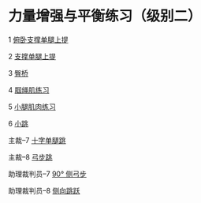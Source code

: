 # 力量增强与平衡练习（级别二）

1 [俯卧支撑单腿上提](./bench.md)

2 [支撑单腿上提](./sidebench.md)

3 [臀桥](./bridge.md)

4 [腘绳肌练习](./hamstrings.md)

5 [小腿肌肉练习](./calf.md)

6 [小跳](./bouncing.md)

主裁&ndash;7 [十字单腿跳](./hops.md)

主裁&ndash;8 [弓步跳](./scissors.md)

助理裁判员&ndash;7 [90° 侧弓步](./lateral.md)

助理裁判员&ndash;8 [侧向跳跃](./jumps.md)
